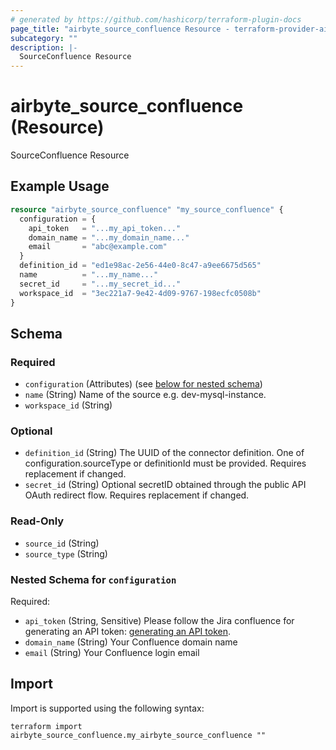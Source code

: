 ```yaml
---
# generated by https://github.com/hashicorp/terraform-plugin-docs
page_title: "airbyte_source_confluence Resource - terraform-provider-airbyte"
subcategory: ""
description: |-
  SourceConfluence Resource
---
```


# airbyte_source_confluence (Resource)

SourceConfluence Resource

## Example Usage

```terraform
resource "airbyte_source_confluence" "my_source_confluence" {
  configuration = {
    api_token   = "...my_api_token..."
    domain_name = "...my_domain_name..."
    email       = "abc@example.com"
  }
  definition_id = "ed1e98ac-2e56-44e0-8c47-a9ee6675d565"
  name          = "...my_name..."
  secret_id     = "...my_secret_id..."
  workspace_id  = "3ec221a7-9e42-4d09-9767-198ecfc0508b"
}
```

<!-- schema generated by tfplugindocs -->
## Schema

### Required

- `configuration` (Attributes) (see [below for nested schema](#nestedatt--configuration))
- `name` (String) Name of the source e.g. dev-mysql-instance.
- `workspace_id` (String)

### Optional

- `definition_id` (String) The UUID of the connector definition. One of configuration.sourceType or definitionId must be provided. Requires replacement if changed.
- `secret_id` (String) Optional secretID obtained through the public API OAuth redirect flow. Requires replacement if changed.

### Read-Only

- `source_id` (String)
- `source_type` (String)

<a id="nestedatt--configuration"></a>
### Nested Schema for `configuration`

Required:

- `api_token` (String, Sensitive) Please follow the Jira confluence for generating an API token: <a href="https://support.atlassian.com/atlassian-account/docs/manage-api-tokens-for-your-atlassian-account/">generating an API token</a>.
- `domain_name` (String) Your Confluence domain name
- `email` (String) Your Confluence login email

## Import

Import is supported using the following syntax:

```shell
terraform import airbyte_source_confluence.my_airbyte_source_confluence ""
```
